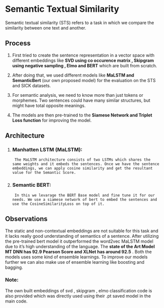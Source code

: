 # Semantic Textual Similarity

Semantic textual similarity (STS) refers to a task in which we compare the
similarity between one text and another.

## Process

1. First tried to
create the sentence representation in a vector space with different embeddings like **SVD using co occurence matrix , Skipgram using negative sampling , Elmo and BERT** which are built from scratch.

2. After doing that, we used different models like **MaLSTM and SemanticBert** (our own proposed model) for the evaluation on the STS and SICK datasets.

3. For semantic analysis, we need to know more than just tokens or morphemes. Two sentences could have many similar structures, but might have total opposite
meanings.

4. The models are then pre-trained to the **Siamese Network and Triplet Loss function** for improving the model.

## Architecture

1. ### Manhatten LSTM (MaLSTM):
        The MaLSTM architecture consists of two LSTMs which shares the same weights and it embeds the sentences. Once we have the sentence embeddings, we can apply cosine similarity and get the resultant value for the Semantic Score.

2. ### Semantic BERT:
        In this we levarage the BERT Base model and fine tune it for our needs. We use a siamese network of bert to embed the sentences and use the CosineSimilarityLoss on top of it.


## Observations

The static and non-contextual embeddings are not suitable for this task and it lacks really good understanding of semantics of a sentence. After utilizing the pre-trained bert model it outperformed the word2vec MaLSTM model due to it’s high understanding of the language. The **state of the Art Model MT DNN has **92.9** Pearson Score and XLNet has around 92.5** . Both the models uses some kind of ensemble learnings. To improve our models further we can also make use of ensemble learning like boosting and bagging.






### Note:
The own built embeddings of svd , skipgram , elmo classification code is also provided which was directly used using their .pt saved model in the main code.